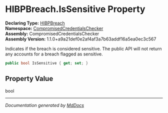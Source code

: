 ﻿<!--  
  <auto-generated>   
    The contents of this file were generated by a tool.  
    Changes to this file may be list if the file is regenerated  
  </auto-generated>   
-->

# HIBPBreach.IsSensitive Property

**Declaring Type:** [HIBPBreach](../index.md)  
**Namespace:** [CompromisedCredentialsChecker](../../index.md)  
**Assembly:** CompromisedCredentialsChecker  
**Assembly Version:** 1.1.0+a9a21def0e2af4af3a7b63addf16a5ea0ec3c567

Indicates if the breach is considered sensitive. The public API will not return any accounts for a breach flagged as sensitive.

```csharp
public bool IsSensitive { get; set; }
```

## Property Value

bool

___

*Documentation generated by [MdDocs](https://github.com/ap0llo/mddocs)*

